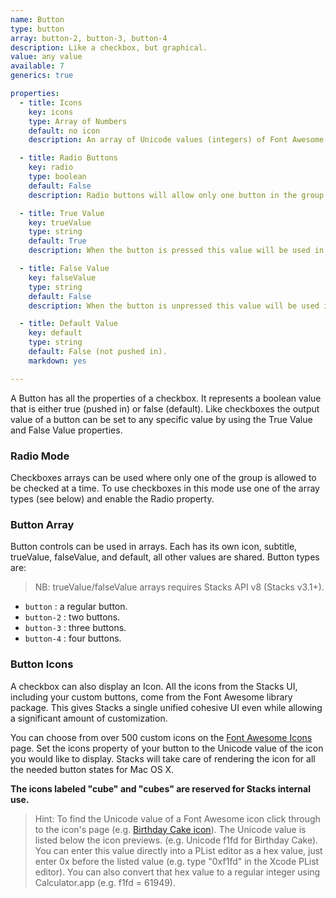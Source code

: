 ```yaml
---
name: Button
type: button
array: button-2, button-3, button-4
description: Like a checkbox, but graphical.
value: any value
available: 7
generics: true

properties:
  - title: Icons
    key: icons
    type: Array of Numbers
    default: no icon
    description: An array of Unicode values (integers) of Font Awesome icons. If using a button array, provide one value for each button. See description above for Font Awesome details.

  - title: Radio Buttons
    key: radio
    type: boolean
    default: False
    description: Radio buttons will allow only one button in the group to be pushed.

  - title: True Value
    key: trueValue
    type: string
    default: True
    description: When the button is pressed this value will be used in replacement templates. In arrays, this may be an arrof of strings.

  - title: False Value
    key: falseValue
    type: string
    default: False
    description: When the button is unpressed this value will be used in replacement templates. In arrays, this may be an arrof of strings.

  - title: Default Value
    key: default
    type: string
    default: False (not pushed in).
    markdown: yes

---
```



A Button has all the properties of a checkbox. It represents a boolean value that is either true (pushed in) or false (default). Like checkboxes the output value of a button can be set to any specific value by using the True Value and False Value properties.


### Radio Mode

Checkboxes arrays can be used where only one of the group is allowed to be checked at a time.  To use checkboxes in this mode use one of the array types (see below) and enable the Radio property.


### Button Array

Button controls can be used in arrays.  Each has its own icon, subtitle, trueValue, falseValue, and default, all other values are shared.  Button types are:

> NB: trueValue/falseValue arrays requires Stacks API v8 (Stacks v3.1+).

- `button` : a regular button.
- `button-2` : two buttons.
- `button-3` : three buttons.
- `button-4` : four buttons.


### Button Icons
A checkbox can also display an Icon.  All the icons from the Stacks UI, including your custom buttons, come from the Font Awesome library package.  This gives Stacks a single unified cohesive UI even while allowing a significant amount of customization.

You can choose from over 500 custom icons on the [Font Awesome Icons](http://fortawesome.github.io/Font-Awesome/icons/) page. Set the icons property of your button to the Unicode value of the icon you would like to display.  Stacks will take care of rendering the icon for all the needed button states for Mac OS X. 

**The icons labeled "cube" and "cubes" are reserved for Stacks internal use.**

> Hint: To find the Unicode value of a Font Awesome icon click through to the icon's page (e.g. [Birthday Cake icon](http://fortawesome.github.io/Font-Awesome/icon/birthday-cake/)). The Unicode value is listed below the icon previews.  (e.g. Unicode f1fd for Birthday Cake).  You can enter this value directly into a PList editor as a hex value, just enter 0x before the listed value (e.g. type "0xf1fd" in the Xcode PList editor). You can also convert that hex value to a regular integer using Calculator.app (e.g. f1fd = 61949).




